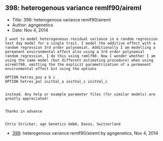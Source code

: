 ## 398: heterogenous variance remlf90/aireml

- Title: 398: heterogenous variance remlf90/aireml
- Author: agngenetics
- Date: Nov 4, 2014

```
I want to model heterogeneous residual variance in a random regression test day model for a single trait. I model the additive effect with a random regression 3rd order polynomial. Additionally I am modelling a permanent environmental effect also using a 3rd order polynomial random regression. I do this using remlf90. Now I wonder whether I am using the same model (but different estimating procedure) when using airemlf90, omitting the the explicit parametrization of a permanent environmental effect but using the options

OPTION hetres_pos a b c
OPTION hetres_pol initVal_a initVal_c initVal_c


instead. Any help or example parameter files (for similar models) are greatly appreciated! 


Thanks in advance


Chris Stricker, agn Genetics GmbH, Davos, Switzerland
```

- [398](0398.md): heterogenous variance remlf90/aireml by agngenetics, Nov 4, 2014
